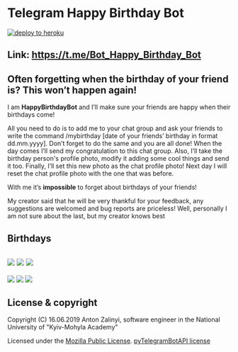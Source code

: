 # Telegram Happy Birthday Bot

[![deploy to heroku](https://www.herokucdn.com/deploy/button.svg)](https://heroku.com/deploy?template=https://github.com/zatrop/ItsAakash.git )

## Link: https://t.me/Bot_Happy_Birthday_Bot

## Often forgetting when the birthday of your friend is? This won’t happen again!
I am **HappyBirthdayBot** and I’ll make sure your friends are happy when their birthdays come! 

All you need to do is to add me to your chat group and ask your friends to write the command 
/mybirthday [date of your friends’ birthday in format dd.mm.yyyy]. Don’t forget to do the same 
and you are all done! When the day comes I’ll send my congratulation to this chat group. Also, 
I’ll take the birthday person's profile photo, modify it adding some cool things and send 
it too. Finally, I’ll set this new photo as the chat profile photo! Next day I will reset the 
chat profile photo with the one that was before.

With me it’s **impossible** to forget about birthdays of your friends! 

My creator said that he will be very thankful for your feedback, any suggestions 
are welcomed and bug reports are priceless! Well, personally I am not sure about the last, 
but my creator knows best

## Birthdays

![](screenshots/1.jpg) ![](screenshots/2.jpg) ![](screenshots/3.jpg)
-
![](screenshots/4.jpg) ![](screenshots/5.jpg) ![](screenshots/6.jpg)

## License & copyright

Copyright (C) 16.06.2019 Anton Zalinyi, software engineer in the National University of "Kyiv-Mohyla Academy"

Licensed under the [Mozilla Public License](LICENSE).
[pyTelegramBotAPI license](https://github.com/eternnoir/pyTelegramBotAPI/blob/master/LICENSE)
